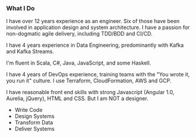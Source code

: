 ### What I Do
I have over 12 years experience as an engineer. Six of those have been involved in application design and system architecture. I have a passion for non-dogmatic agile delivery, including TDD/BDD and CI/CD.

I have 4 years experience in Data Engineering, predominantly with Kafka and Kafka Streams.

I'm fluent in Scala, C#, Java, JavaScript, and some Haskell.

I have 4 years of DevOps experience, training teams with the "You wrote it, you run it" culture. I use Terraform, CloudFormation, AWS and GCP.

I have reasonable front end skills with strong Javascript (Angular 1.0, Aurelia, jQuery), HTML and CSS. But I am NOT a designer.

<ul class="list-check">
  <li>Write Code</li>
  <li>Design Systems</li>
  <li>Transform Data</li>
  <li>Deliver Systems</li>
</ul>
